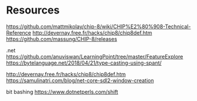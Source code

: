 ﻿# Resources
https://github.com/mattmikolay/chip-8/wiki/CHIP%E2%80%908-Technical-Reference
http://devernay.free.fr/hacks/chip8/chip8def.htm
https://github.com/massung/CHIP-8/releases

.net
https://github.com/anuviswan/LearningPoint/tree/master/FeatureExplore
https://bytelanguage.net/2018/04/21/type-casting-using-spant/

http://devernay.free.fr/hacks/chip8/chip8def.htm
https://samulinatri.com/blog/net-core-sdl2-window-creation

bit bashing
https://www.dotnetperls.com/shift
